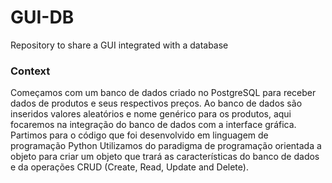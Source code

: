 # GUI-DB
Repository to share a GUI integrated with a database

### Context

Começamos com um banco de dados criado no PostgreSQL para receber dados de produtos e seus respectivos preços.
Ao banco de dados são inseridos valores aleatórios e nome genérico para os produtos, aqui focaremos na integração do banco de dados com a interface gráfica.
Partimos para o código que foi desenvolvido em linguagem de programação Python
Utilizamos do paradigma de programação orientada a objeto para criar um objeto que trará as características do banco de dados e da operações CRUD (Create, Read, Update and Delete).
